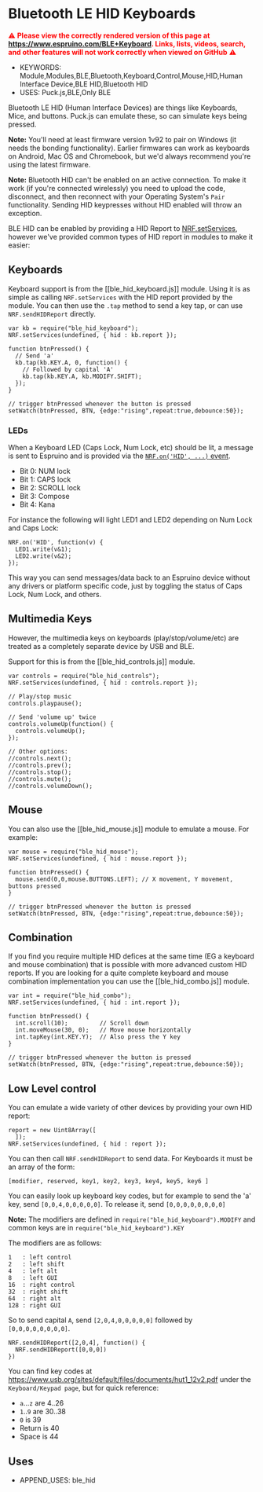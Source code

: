 <!--- Copyright (c) 2016 Gordon Williams, Pur3 Ltd. See the file LICENSE for copying permission. -->
Bluetooth LE HID Keyboards
==========================

<span style="color:red">:warning: **Please view the correctly rendered version of this page at https://www.espruino.com/BLE+Keyboard. Links, lists, videos, search, and other features will not work correctly when viewed on GitHub** :warning:</span>

* KEYWORDS: Module,Modules,BLE,Bluetooth,Keyboard,Control,Mouse,HID,Human Interface Device,BLE HID,Bluetooth HID
* USES: Puck.js,BLE,Only BLE

Bluetooth LE HID (Human Interface Devices) are things like Keyboards, Mice,
and buttons. Puck.js can emulate these, so can simulate keys being pressed.

**Note:** You'll need at least firmware version 1v92 to pair on Windows (it needs the bonding functionality). Earlier firmwares can work as keyboards on Android, Mac OS and Chromebook, but we'd always recommend you're using the latest firmware.

**Note:** Bluetooth HID can't be enabled on an active connection. To make it work (if you're connected wirelessly) you need to upload the code, disconnect, and then reconnect with your Operating System's `Pair` functionality. Sending HID keypresses without HID enabled will throw an exception.

BLE HID can be enabled by providing a HID Report to [NRF.setServices](/Reference#l_NRF_setServices),
however we've provided common types of HID report in modules to make it easier:


Keyboards
---------

Keyboard support is from the [[ble_hid_keyboard.js]] module. Using it
is as simple as calling `NRF.setServices` with the HID report
provided by the module. You can then use the `.tap` method to
send a key tap, or can use `NRF.sendHIDReport` directly.

```
var kb = require("ble_hid_keyboard");
NRF.setServices(undefined, { hid : kb.report });

function btnPressed() {
  // Send 'a'
  kb.tap(kb.KEY.A, 0, function() {
    // Followed by capital 'A'
    kb.tap(kb.KEY.A, kb.MODIFY.SHIFT);
  });
}

// trigger btnPressed whenever the button is pressed
setWatch(btnPressed, BTN, {edge:"rising",repeat:true,debounce:50});
```

### LEDs

When a Keyboard LED (Caps Lock, Num Lock, etc) should be lit, a message
is sent to Espruino and is provided via the [`NRF.on('HID', ...)` event](http://www.espruino.com/Reference#l_NRF_HID).

* Bit 0: NUM lock
* Bit 1: CAPS lock
* Bit 2: SCROLL lock
* Bit 3: Compose
* Bit 4: Kana

For instance the following will light LED1 and LED2 depending on Num Lock and Caps Lock:

```
NRF.on('HID', function(v) {
  LED1.write(v&1);  
  LED2.write(v&2);
});
```

This way you can send messages/data back to an Espruino device without any
drivers or platform specific code, just by toggling the status of Caps Lock, Num Lock, and others.



Multimedia Keys
---------------

However, the multimedia keys on keyboards (play/stop/volume/etc) are treated
as a completely separate device by USB and BLE.

Support for this is from the [[ble_hid_controls.js]] module.

```
var controls = require("ble_hid_controls");
NRF.setServices(undefined, { hid : controls.report });

// Play/stop music
controls.playpause();

// Send 'volume up' twice
controls.volumeUp(function() {
  controls.volumeUp();
});

// Other options:
//controls.next();
//controls.prev();
//controls.stop();
//controls.mute();
//controls.volumeDown();
```

Mouse
------

You can also use the [[ble_hid_mouse.js]] module to emulate a mouse. For example:

```
var mouse = require("ble_hid_mouse");
NRF.setServices(undefined, { hid : mouse.report });

function btnPressed() {
  mouse.send(0,0,mouse.BUTTONS.LEFT); // X movement, Y movement, buttons pressed
}

// trigger btnPressed whenever the button is pressed
setWatch(btnPressed, BTN, {edge:"rising",repeat:true,debounce:50});
```

Combination
------

If you find you require multiple HID defices at the same time (EG a keyboard and mouse combination) that is possible with more advanced custom HID reports. If you are looking for a quite complete keyboard and mouse combination implementation you can use the [[ble_hid_combo.js]] module.

```
var int = require("ble_hid_combo");
NRF.setServices(undefined, { hid : int.report });

function btnPressed() {
  int.scroll(10);         // Scroll down
  int.moveMouse(30, 0);   // Move mouse horizontally
  int.tapKey(int.KEY.Y);  // Also press the Y key
}

// trigger btnPressed whenever the button is pressed
setWatch(btnPressed, BTN, {edge:"rising",repeat:true,debounce:50});
```

Low Level control
------------------

You can emulate a wide variety of other devices by providing your own HID report:

```
report = new Uint8Array([
  ]);
NRF.setServices(undefined, { hid : report });
```

You can then call `NRF.sendHIDReport` to send data. For Keyboards it must be an array of the form:

```
[modifier, reserved, key1, key2, key3, key4, key5, key6 ]
```

You can easily look up keyboard key codes, but for example
to send the 'a' key, send `[0,0,4,0,0,0,0,0]`. To release
it, send `[0,0,0,0,0,0,0,0]`

**Note:** The modifiers are defined in `require("ble_hid_keyboard").MODIFY` and
common keys are in `require("ble_hid_keyboard").KEY`

The modifiers are as follows:

```
1   : left control
2   : left shift
4   : left alt
8   : left GUI
16  : right control
32  : right shift
64  : right alt
128 : right GUI
```

So to send capital `A`, send `[2,0,4,0,0,0,0,0]` followed by `[0,0,0,0,0,0,0,0]`.

```
NRF.sendHIDReport([2,0,4], function() {
  NRF.sendHIDReport([0,0,0])
})
```

You can find key codes at https://www.usb.org/sites/default/files/documents/hut1_12v2.pdf under the `Keyboard/Keypad page`, but for quick reference:

* `a`...`z` are 4..26
* `1`..`9` are 30..38
* `0` is 39
* Return is 40
* Space is 44


Uses
----

* APPEND_USES: ble_hid
